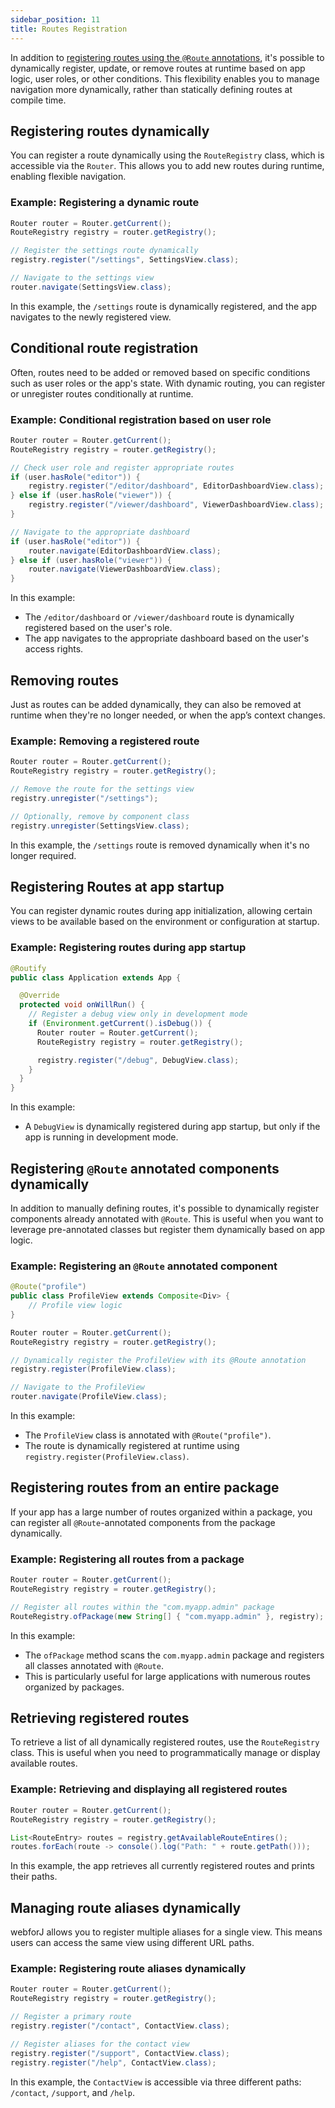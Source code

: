 ```yaml
---
sidebar_position: 11
title: Routes Registration
---
```


In addition to [registering routes using the `@Route` annotations](./defining-routes), it's possible to dynamically register, update, or remove routes at runtime based on app logic, user roles, or other conditions. This flexibility enables you to manage navigation more dynamically, rather than statically defining routes at compile time.


## Registering routes dynamically

You can register a route dynamically using the `RouteRegistry` class, which is accessible via the `Router`. This allows you to add new routes during runtime, enabling flexible navigation.

### Example: Registering a dynamic route

```java
Router router = Router.getCurrent();
RouteRegistry registry = router.getRegistry();

// Register the settings route dynamically
registry.register("/settings", SettingsView.class);

// Navigate to the settings view
router.navigate(SettingsView.class);
```

In this example, the `/settings` route is dynamically registered, and the app navigates to the newly registered view.

## Conditional route registration

Often, routes need to be added or removed based on specific conditions such as user roles or the app's state. With dynamic routing, you can register or unregister routes conditionally at runtime.

### Example: Conditional registration based on user role

```java
Router router = Router.getCurrent();
RouteRegistry registry = router.getRegistry();

// Check user role and register appropriate routes
if (user.hasRole("editor")) {
    registry.register("/editor/dashboard", EditorDashboardView.class);
} else if (user.hasRole("viewer")) {
    registry.register("/viewer/dashboard", ViewerDashboardView.class);
}

// Navigate to the appropriate dashboard
if (user.hasRole("editor")) {
    router.navigate(EditorDashboardView.class);
} else if (user.hasRole("viewer")) {
    router.navigate(ViewerDashboardView.class);
}
```

In this example:
- The `/editor/dashboard` or `/viewer/dashboard` route is dynamically registered based on the user's role.
- The app navigates to the appropriate dashboard based on the user's access rights.

## Removing routes

Just as routes can be added dynamically, they can also be removed at runtime when they're no longer needed, or when the app’s context changes.

### Example: Removing a registered route

```java
Router router = Router.getCurrent();
RouteRegistry registry = router.getRegistry();

// Remove the route for the settings view
registry.unregister("/settings");

// Optionally, remove by component class
registry.unregister(SettingsView.class);
```

In this example, the `/settings` route is removed dynamically when it's no longer required.

## Registering Routes at app startup

You can register dynamic routes during app initialization, allowing certain views to be available based on the environment or configuration at startup.

### Example: Registering routes during app startup

```java
@Routify
public class Application extends App {

  @Override
  protected void onWillRun() {
    // Register a debug view only in development mode
    if (Environment.getCurrent().isDebug()) {
      Router router = Router.getCurrent();
      RouteRegistry registry = router.getRegistry();

      registry.register("/debug", DebugView.class);
    }
  }
}
```

In this example:
- A `DebugView` is dynamically registered during app startup, but only if the app is running in development mode.

## Registering `@Route` annotated components dynamically

In addition to manually defining routes, it's possible to dynamically register components already annotated with `@Route`. This is useful when you want to leverage pre-annotated classes but register them dynamically based on app logic.

### Example: Registering an `@Route` annotated component

```java
@Route("profile")
public class ProfileView extends Composite<Div> {
    // Profile view logic
}

Router router = Router.getCurrent();
RouteRegistry registry = router.getRegistry();

// Dynamically register the ProfileView with its @Route annotation
registry.register(ProfileView.class);

// Navigate to the ProfileView
router.navigate(ProfileView.class);
```

In this example:
- The `ProfileView` class is annotated with `@Route("profile")`.
- The route is dynamically registered at runtime using `registry.register(ProfileView.class)`.

## Registering routes from an entire package

If your app has a large number of routes organized within a package, you can register all `@Route`-annotated components from the package dynamically.

### Example: Registering all routes from a package

```java
Router router = Router.getCurrent();
RouteRegistry registry = router.getRegistry();

// Register all routes within the "com.myapp.admin" package
RouteRegistry.ofPackage(new String[] { "com.myapp.admin" }, registry);
```

In this example:
- The `ofPackage` method scans the `com.myapp.admin` package and registers all classes annotated with `@Route`.
- This is particularly useful for large applications with numerous routes organized by packages.

## Retrieving registered routes

To retrieve a list of all dynamically registered routes, use the `RouteRegistry` class. This is useful when you need to programmatically manage or display available routes.

### Example: Retrieving and displaying all registered routes

```java
Router router = Router.getCurrent();
RouteRegistry registry = router.getRegistry();

List<RouteEntry> routes = registry.getAvailableRouteEntires();
routes.forEach(route -> console().log("Path: " + route.getPath()));
```

In this example, the app retrieves all currently registered routes and prints their paths.

## Managing route aliases dynamically

webforJ allows you to register multiple aliases for a single view. This means users can access the same view using different URL paths.

### Example: Registering route aliases dynamically

```java
Router router = Router.getCurrent();
RouteRegistry registry = router.getRegistry();

// Register a primary route
registry.register("/contact", ContactView.class);

// Register aliases for the contact view
registry.register("/support", ContactView.class);
registry.register("/help", ContactView.class);
```

In this example, the `ContactView` is accessible via three different paths: `/contact`, `/support`, and `/help`.